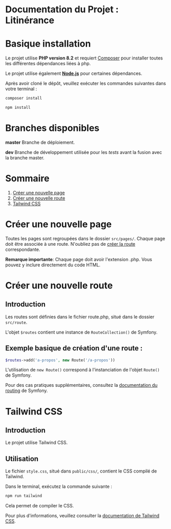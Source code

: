 # Documentation du Projet : Litinérance

# Basique installation

Le projet utilise **PHP version 8.2** et requiert [Composer](https://getcomposer.org/) pour installer toutes les différentes dépendances liées à php.

Le projet utilise également [**Node.js**](https://nodejs.org/en) pour certaines dépendances.

Après avoir cloné le dépôt, veuillez exécuter les commandes suivantes dans votre terminal :

```bash
composer install
```

```bash
npm install
```

# Branches disponibles

**master** Branche de déploiement.

**dev** Branche de développement utilisée pour les _tests_ avant la fusion avec la branche master.

# Sommaire

1. [Créer une nouvelle page](#créer-une-nouvelle-page)
2. [Créer une nouvelle route](#créer-une-nouvelle-route)
3. [Tailwind CSS](#tailwind-css)

# Créer une nouvelle page

Toutes les pages sont regroupées dans le dossier `src/pages/`. Chaque page doit être associée à une route. N'oubliez pas de [créer la route](#créer-une-nouvelle-route) correspondante.

**Remarque importante**: Chaque page doit avoir l'extension .php. Vous pouvez y inclure directement du code HTML.

# Créer une nouvelle route

## Introduction

Les routes sont définies dans le fichier route.php, situé dans le dossier `src/route`.

L'objet `$routes` contient une instance de `RouteCollection()` de Symfony.

## Exemple basique de création d'une route :

```php
$routes->add('a-propos', new Route('/a-propos'))
```

L'utilisation de `new Route()` correspond à l'instanciation de l'objet `Route()` de Symfony.

Pour des cas pratiques supplémentaires, consultez la [documentation du routing](https://symfony.com/doc/current/create_framework/routing.html) de Symfony.

# Tailwind CSS

## Introduction

Le projet utilise Tailwind CSS.

## Utilisation

Le fichier `style.css`, situé dans `public/css/`, contient le CSS compilé de Tailwind.

Dans le terminal, exécutez la commande suivante :

```bash
npm run tailwind
```

Cela permet de compiler le CSS.

Pour plus d'informations, veuillez consulter la [documentation de Tailwind CSS](https://tailwindcss.com/).

